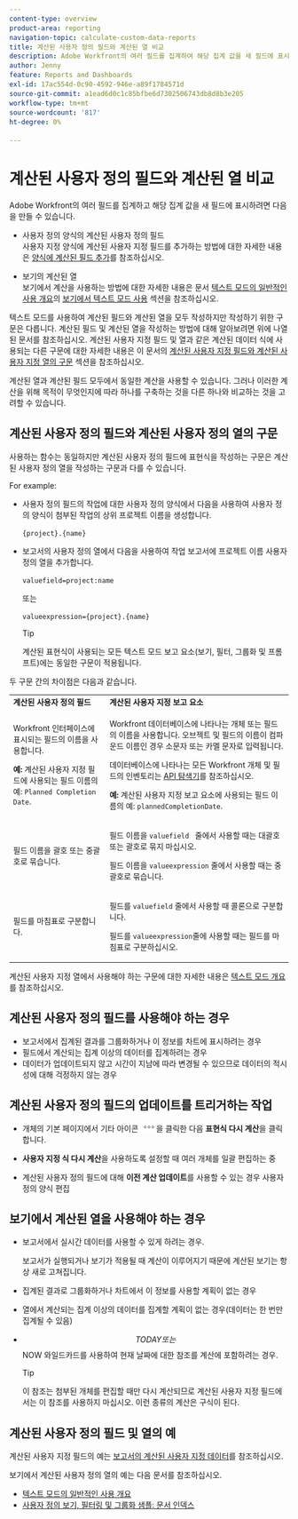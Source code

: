 ```yaml
---
content-type: overview
product-area: reporting
navigation-topic: calculate-custom-data-reports
title: 계산된 사용자 정의 필드와 계산된 열 비교
description: Adobe Workfront의 여러 필드를 집계하여 해당 집계 값을 새 필드에 표시하려면 사용자 정의 양식에서 계산된 사용자 정의 필드를 만들거나 보기에서 계산된 열을 만들 수 있습니다.
author: Jenny
feature: Reports and Dashboards
exl-id: 17ac554d-0c90-4592-946e-a89f1784571d
source-git-commit: a1ead6d0c1c85bfbe6d7302506743db8d8b3e205
workflow-type: tm+mt
source-wordcount: '817'
ht-degree: 0%

---
```


# 계산된 사용자 정의 필드와 계산된 열 비교

Adobe Workfront의 여러 필드를 집계하고 해당 집계 값을 새 필드에 표시하려면 다음을 만들 수 있습니다.

* 사용자 정의 양식의 계산된 사용자 정의 필드\
  사용자 지정 양식에 계산된 사용자 지정 필드를 추가하는 방법에 대한 자세한 내용은 [양식에 계산된 필드 추가](/help/quicksilver/administration-and-setup/customize-workfront/create-manage-custom-forms/form-designer/design-a-form/add-a-calculated-field.md)를 참조하십시오.

* 보기의 계산된 열\
  보기에서 계산을 사용하는 방법에 대한 자세한 내용은 문서 [텍스트 모드의 일반적인 사용 개요](../../../reports-and-dashboards/reports/text-mode/understand-common-uses-text-mode.md#use-text-mode-in-views)의 [보기에서 텍스트 모드 사용](../../../reports-and-dashboards/reports/text-mode/understand-common-uses-text-mode.md) 섹션을 참조하십시오.

텍스트 모드를 사용하여 계산된 필드와 계산된 열을 모두 작성하지만 작성하기 위한 구문은 다릅니다. 계산된 필드 및 계산된 열을 작성하는 방법에 대해 알아보려면 위에 나열된 문서를 참조하십시오. 계산된 사용자 지정 필드 및 열과 같은 계산된 데이터 식에 사용되는 다른 구문에 대한 자세한 내용은 이 문서의 [계산된 사용자 지정 필드와 계산된 사용자 지정 열의 구문](/help/quicksilver/reports-and-dashboards/reports/calc-cstm-data-reports/calculated-custom-fields-calculated-columns.md#syntax-of-calculated-custom-fields-vs-calculated-custom-columns) 섹션을 참조하십시오.

계산된 열과 계산된 필드 모두에서 동일한 계산을 사용할 수 있습니다. 그러나 이러한 계산을 위해 목적이 무엇인지에 따라 하나를 구축하는 것을 다른 하나와 비교하는 것을 고려할 수 있습니다.

## 계산된 사용자 정의 필드와 계산된 사용자 정의 열의 구문

사용하는 함수는 동일하지만 계산된 사용자 정의 필드에 표현식을 작성하는 구문은 계산된 사용자 정의 열을 작성하는 구문과 다를 수 있습니다.

For example:

* 사용자 정의 필드의 작업에 대한 사용자 정의 양식에서 다음을 사용하여 사용자 정의 양식이 첨부된 작업의 상위 프로젝트 이름을 생성합니다.

  `{project}.{name}`

* 보고서의 사용자 정의 열에서 다음을 사용하여 작업 보고서에 프로젝트 이름 사용자 정의 열을 추가합니다.

  `valuefield=project:name`

  또는

  `valueexpression={project}.{name}`

  >[!TIP]
  >
  >계산된 표현식이 사용되는 모든 텍스트 모드 보고 요소(보기, 필터, 그룹화 및 프롬프트)에는 동일한 구문이 적용됩니다.

두 구문 간의 차이점은 다음과 같습니다.

<table style="table-layout:auto"> 
 <col> 
 <col> 
 <tbody> 
  <tr> 
   <td><strong>계산된 사용자 정의 필드</strong></td>
   <td><strong>계산된 사용자 지정 보고 요소</strong></td> 
  </tr> 
  <tr> 
   <td> <p>Workfront 인터페이스에 표시되는 필드의 이름을 사용합니다.</p> <p class="example" data-mc-autonum="<b>Example: </b>"><span class="autonumber"><span><b>예: </b></span></span>계산된 사용자 지정 필드에 사용되는 필드 이름의 예: <code>Planned Completion Date</code>.</p> </td> 
   <td> <p>Workfront 데이터베이스에 나타나는 개체 또는 필드의 이름을 사용합니다. 오브젝트 및 필드의 이름이 컴파운드 이름인 경우 소문자 또는 카멜 문자로 입력됩니다. </p> <p>데이터베이스에 나타나는 모든 Workfront 개체 및 필드의 인벤토리는 <a href="../../../wf-api/general/api-explorer.md" class="MCXref xref">API 탐색기</a>를 참조하십시오. </p> <p class="example" data-mc-autonum="<b>Example: </b>"><span class="autonumber"><span><b>예: </b></span></span>계산된 사용자 지정 보고 요소에 사용되는 필드 이름의 예: <code>plannedCompletionDate</code>.</p> </td> 
  </tr> 
  <tr> 
   <td>필드 이름을 괄호 또는 중괄호로 묶습니다.</td> 
   <td> <p>필드 이름을 <code>valuefield </code> 줄에서 사용할 때는 대괄호 또는 괄호로 묶지 마십시오.</p> <p>필드 이름을 <code>valueexpression</code> 줄에서 사용할 때는 중괄호로 묶습니다.</p> </td> 
  </tr> 
  <tr> 
   <td>필드를 마침표로 구분합니다.</td> 
   <td> <p>필드를 <code>valuefield</code> 줄에서 사용할 때 콜론으로 구분합니다.</p> <p>필드를 <code>valueexpression</code>줄에 사용할 때는 필드를 마침표로 구분하십시오.</p> </td> 
  </tr> 
 </tbody> 
</table>

계산된 사용자 지정 열에서 사용해야 하는 구문에 대한 자세한 내용은 [텍스트 모드 개요](../../../reports-and-dashboards/reports/text-mode/understand-text-mode.md)를 참조하십시오.

## 계산된 사용자 정의 필드를 사용해야 하는 경우

* 보고서에서 집계된 결과를 그룹화하거나 이 정보를 차트에 표시하려는 경우
* 필드에서 계산되는 집계 이상의 데이터를 집계하려는 경우
* 데이터가 업데이트되지 않고 시간이 지남에 따라 변경될 수 있으므로 데이터의 적시성에 대해 걱정하지 않는 경우

## 계산된 사용자 정의 필드의 업데이트를 트리거하는 작업

* 개체의 기본 페이지에서 기타 아이콘 ![기타 아이콘](assets/more-icon.png)을 클릭한 다음 **표현식 다시 계산**&#x200B;을 클릭합니다.

* **사용자 지정 식 다시 계산**&#x200B;을 사용하도록 설정할 때 여러 개체를 일괄 편집하는 중
* 계산된 사용자 정의 필드에 대해 **이전 계산 업데이트**&#x200B;를 사용할 수 있는 경우 사용자 정의 양식 편집

## 보기에서 계산된 열을 사용해야 하는 경우

* 보고서에서 실시간 데이터를 사용할 수 있게 하려는 경우.

  보고서가 실행되거나 보기가 적용될 때 계산이 이루어지기 때문에 계산된 보기는 항상 새로 고쳐집니다.

* 집계된 결과로 그룹화하거나 차트에서 이 정보를 사용할 계획이 없는 경우
* 열에서 계산되는 집계 이상의 데이터를 집계할 계획이 없는 경우(데이터는 한 번만 집계될 수 있음)
* $$TODAY 또는 $$NOW 와일드카드를 사용하여 현재 날짜에 대한 참조를 계산에 포함하려는 경우.

  >[!TIP]
  >
  >이 참조는 첨부된 개체를 편집할 때만 다시 계산되므로 계산된 사용자 지정 필드에서는 이 참조를 사용하지 마십시오. 이런 종류의 계산은 구식이 된다.

## 계산된 사용자 정의 필드 및 열의 예

계산된 사용자 지정 필드의 예는 [보고서의 계산된 사용자 지정 데이터](../../../reports-and-dashboards/reports/calc-cstm-data-reports/calculated-custom-data-reports.md)를 참조하십시오.

보기에서 계산된 사용자 정의 열의 예는 다음 문서를 참조하십시오.

* [텍스트 모드의 일반적인 사용 개요](../../../reports-and-dashboards/reports/text-mode/understand-common-uses-text-mode.md)
* [사용자 정의 보기, 필터링 및 그룹화 샘플: 문서 인덱스](../../../reports-and-dashboards/reports/custom-view-filter-grouping-samples/custom-view-filter-grouping-samples.md)
